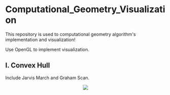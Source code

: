 # Computational_Geometry_Visualization

This repository is used to computational geometry algorithm's implementation and visualization!

Use OpenGL to implement visualization.

## I. Convex Hull

Include Jarvis March and Graham Scan.

<center>
  <img src="http://ovi8mw7d8.bkt.clouddn.com/ConvexHull.PNG">
</center>
